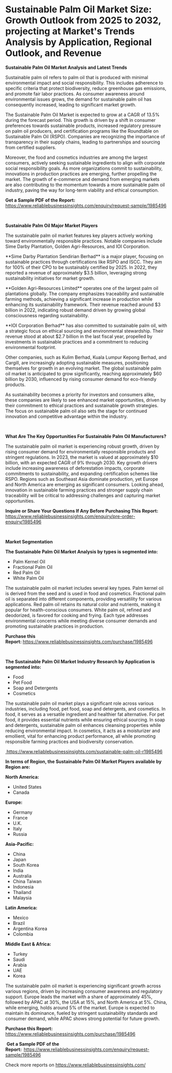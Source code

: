 <p><h1>Sustainable Palm Oil Market Size: Growth Outlook from 2025 to 2032, projecting at Market's Trends Analysis by Application, Regional Outlook, and Revenue</h1></p><p><strong>Sustainable Palm Oil Market Analysis and Latest Trends</strong></p>
<p><p>Sustainable palm oil refers to palm oil that is produced with minimal environmental impact and social responsibility. This includes adherence to specific criteria that protect biodiversity, reduce greenhouse gas emissions, and promote fair labor practices. As consumer awareness around environmental issues grows, the demand for sustainable palm oil has consequently increased, leading to significant market growth.</p><p>The Sustainable Palm Oil Market is expected to grow at a CAGR of 13.5% during the forecast period. This growth is driven by a shift in consumer preferences towards sustainable products, increased regulatory pressure on palm oil producers, and certification programs like the Roundtable on Sustainable Palm Oil (RSPO). Companies are recognizing the importance of transparency in their supply chains, leading to partnerships and sourcing from certified suppliers.</p><p>Moreover, the food and cosmetics industries are among the largest consumers, actively seeking sustainable ingredients to align with corporate social responsibility goals. As more organizations commit to sustainability, innovations in production practices are emerging, further propelling the market. The growth of e-commerce and demand from emerging markets are also contributing to the momentum towards a more sustainable palm oil industry, paving the way for long-term viability and ethical consumption.</p></p>
<p><strong>Get a Sample PDF of the Report:&nbsp;</strong> <a href="https://www.reliablebusinessinsights.com/enquiry/request-sample/1985496?utm_campaign=2247&utm_medium=2&utm_source=Github&utm_content=ia&utm_term=07042025&utm_id=sustainable-palm-oil">https://www.reliablebusinessinsights.com/enquiry/request-sample/1985496</a></p>
<p>&nbsp;</p>
<p><strong>Sustainable Palm Oil Major Market Players</strong></p>
<p><p>The sustainable palm oil market features key players actively working toward environmentally responsible practices. Notable companies include Sime Darby Plantation, Golden Agri-Resources, and IOI Corporation.</p><p>**Sime Darby Plantation Sendirian Berhad** is a major player, focusing on sustainable practices through certifications like RSPO and ISCC. They aim for 100% of their CPO to be sustainably certified by 2025. In 2022, they reported a revenue of approximately $3.5 billion, leveraging strong sustainability initiatives for market growth.</p><p>**Golden Agri-Resources Limited** operates one of the largest palm oil plantations globally. The company emphasizes traceability and sustainable farming methods, achieving a significant increase in production while enhancing its sustainability framework. Their revenue reached around $3 billion in 2022, indicating robust demand driven by growing global consciousness regarding sustainability.</p><p>**IOI Corporation Berhad** has also committed to sustainable palm oil, with a strategic focus on ethical sourcing and environmental stewardship. Their revenue stood at about $2.7 billion in the last fiscal year, propelled by investments in sustainable practices and a commitment to reducing environmental footprint.</p><p>Other companies, such as Kulim Berhad, Kuala Lumpur Kepong Berhad, and Cargill, are increasingly adopting sustainable measures, positioning themselves for growth in an evolving market. The global sustainable palm oil market is anticipated to grow significantly, reaching approximately $60 billion by 2030, influenced by rising consumer demand for eco-friendly products.</p><p>As sustainability becomes a priority for investors and consumers alike, these companies are likely to see enhanced market opportunities, driven by their commitment to ethical practices and sustainable growth strategies. The focus on sustainable palm oil also sets the stage for continued innovation and competitive advantage within the industry.</p></p>
<p>&nbsp;</p>
<p><strong>What Are The Key Opportunities For Sustainable Palm Oil Manufacturers?</strong></p>
<p><p>The sustainable palm oil market is experiencing robust growth, driven by rising consumer demand for environmentally responsible products and stringent regulations. In 2023, the market is valued at approximately $10 billion, with an expected CAGR of 9% through 2030. Key growth drivers include increasing awareness of deforestation impacts, corporate commitments to sustainability, and expanding certification schemes like RSPO. Regions such as Southeast Asia dominate production, yet Europe and North America are emerging as significant consumers. Looking ahead, innovation in sustainable farming practices and stronger supply chain traceability will be critical to addressing challenges and capturing market opportunities.</p></p>
<p><strong>Inquire or Share Your Questions If Any Before Purchasing This Report:</strong> <a href="https://www.reliablebusinessinsights.com/enquiry/pre-order-enquiry/1985496?utm_campaign=2247&utm_medium=2&utm_source=Github&utm_content=ia&utm_term=07042025&utm_id=sustainable-palm-oil">https://www.reliablebusinessinsights.com/enquiry/pre-order-enquiry/1985496</a></p>
<p>&nbsp;</p>
<p><strong>Market Segmentation</strong></p>
<p><strong>The Sustainable Palm Oil Market Analysis by types is segmented into:</strong></p>
<p><ul><li>Palm Kernel Oil</li><li>Fractional Palm Oil</li><li>Red Palm Oil</li><li>White Palm Oil</li></ul></p>
<p><p>The sustainable palm oil market includes several key types. Palm kernel oil is derived from the seed and is used in food and cosmetics. Fractional palm oil is separated into different components, providing versatility for various applications. Red palm oil retains its natural color and nutrients, making it popular for health-conscious consumers. White palm oil, refined and deodorized, is favored for cooking and frying. Each type addresses environmental concerns while meeting diverse consumer demands and promoting sustainable practices in production.</p></p>
<p><strong>Purchase this Report:&nbsp;</strong><a href="https://www.reliablebusinessinsights.com/purchase/1985496?utm_campaign=2247&utm_medium=2&utm_source=Github&utm_content=ia&utm_term=07042025&utm_id=sustainable-palm-oil">https://www.reliablebusinessinsights.com/purchase/1985496</a></p>
<p>&nbsp;</p>
<p><strong>The Sustainable Palm Oil Market Industry Research by Application is segmented into:</strong></p>
<p><ul><li>Food</li><li>Pet Food</li><li>Soap and Detergents</li><li>Cosmetics</li></ul></p>
<p><p>The sustainable palm oil market plays a significant role across various industries, including food, pet food, soap and detergents, and cosmetics. In food, it serves as a versatile ingredient and healthier fat alternative. For pet food, it provides essential nutrients while ensuring ethical sourcing. In soap and detergents, sustainable palm oil enhances cleansing properties while reducing environmental impact. In cosmetics, it acts as a moisturizer and emollient, vital for enhancing product performance, all while promoting responsible farming practices and biodiversity conservation.</p></p>
<p><a href="https://www.reliablebusinessinsights.com/sustainable-palm-oil-r1985496?utm_campaign=2247&utm_medium=2&utm_source=Github&utm_content=ia&utm_term=07042025&utm_id=sustainable-palm-oil">&nbsp;https://www.reliablebusinessinsights.com/sustainable-palm-oil-r1985496</a></p>
<p><strong>In terms of Region, the Sustainable Palm Oil Market Players available by Region are:</strong></p>
<p>
    <p> <strong> North America: </strong>
        <ul>
            <li>United States</li>
            <li>Canada</li>
        </ul>
        </p> 
    <p> <strong> Europe: </strong>
        <ul>
            <li>Germany</li>
            <li>France</li>
            <li>U.K.</li>
            <li>Italy</li>
            <li>Russia</li>
        </ul>
        </p> 
    <p> <strong> Asia-Pacific: </strong>
        <ul>
            <li>China</li>
            <li>Japan</li>
            <li>South Korea</li>
            <li>India</li>
            <li>Australia</li>
            <li>China Taiwan</li>
            <li>Indonesia</li>
            <li>Thailand</li>
            <li>Malaysia</li>
        </ul>
        </p> 
    <p> <strong> Latin America: </strong>
        <ul>
            <li>Mexico</li>
            <li>Brazil</li>
            <li>Argentina Korea</li>
            <li>Colombia</li>
        </ul>
        </p> 
    <p> <strong> Middle East & Africa: </strong>
        <ul>
            <li>Turkey</li>
            <li>Saudi</li>
            <li>Arabia</li>
            <li>UAE</li>
            <li>Korea</li>
        </ul>
    </p>
    </p>
<p><p>The sustainable palm oil market is experiencing significant growth across various regions, driven by increasing consumer awareness and regulatory support. Europe leads the market with a share of approximately 45%, followed by APAC at 30%, the USA at 15%, and North America at 5%. China, while emerging, holds around 5% of the market. Europe is expected to maintain its dominance, fueled by stringent sustainability standards and consumer demand, while APAC shows strong potential for future growth.</p></p>
<p><strong>Purchase this Report: </strong><a href="https://www.reliablebusinessinsights.com/purchase/1985496?utm_campaign=2247&utm_medium=2&utm_source=Github&utm_content=ia&utm_term=07042025&utm_id=sustainable-palm-oil">https://www.reliablebusinessinsights.com/purchase/1985496</a></p>
<p>&nbsp;<strong>Get a Sample PDF of the Report:&nbsp;&nbsp;</strong><a href="https://www.reliablebusinessinsights.com/enquiry/request-sample/1985496?utm_campaign=2247&utm_medium=2&utm_source=Github&utm_content=ia&utm_term=07042025&utm_id=sustainable-palm-oil">https://www.reliablebusinessinsights.com/enquiry/request-sample/1985496</a></p>
<p><strong></strong></p>
<p>Check more reports on <a href="https://www.reliablebusinessinsights.com/?utm_campaign=2247&utm_medium=2&utm_source=Github&utm_content=ia&utm_term=07042025&utm_id=sustainable-palm-oil">https://www.reliablebusinessinsights.com/</a></p>